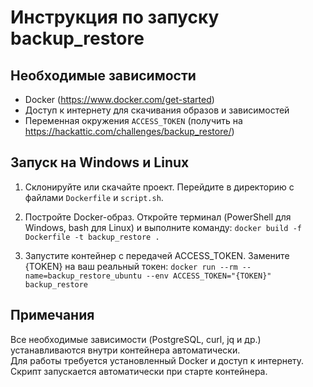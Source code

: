 # Инструкция по запуску backup_restore

## Необходимые зависимости

- Docker (https://www.docker.com/get-started)
- Доступ к интернету для скачивания образов и зависимостей
- Переменная окружения `ACCESS_TOKEN` (получить на https://hackattic.com/challenges/backup_restore/)

## Запуск на Windows и Linux

1. Склонируйте или скачайте проект.
   Перейдите в директорию с файлами `Dockerfile` и `script.sh`.

2. Постройте Docker-образ.
   Откройте терминал (PowerShell для Windows, bash для Linux) и выполните команду:
   `docker build -f Dockerfile -t backup_restore .`

3. Запустите контейнер с передачей ACCESS_TOKEN.
   Замените {TOKEN} на ваш реальный токен:
   `docker run --rm --name=backup_restore_ubuntu --env ACCESS_TOKEN="{TOKEN}" backup_restore`


## Примечания

Все необходимые зависимости (PostgreSQL, curl, jq и др.) устанавливаются внутри контейнера автоматически.  
Для работы требуется установленный Docker и доступ к интернету.  
Скрипт запускается автоматически при старте контейнера.
